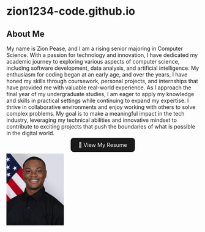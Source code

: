 # zion1234-code.github.io

<h2> About Me </h2>
<p>

  My name is Zion Pease, and I am a rising senior majoring in Computer Science. With a passion for technology and innovation, I have dedicated my academic journey to exploring various aspects of computer science, including software development, data analysis, and artificial intelligence. My enthusiasm for coding began at an early age, and over the years, I have honed my skills through coursework, personal projects, and internships that have provided me with valuable real-world experience.
As I approach the final year of my undergraduate studies, I am eager to apply my knowledge and skills in practical settings while continuing to expand my expertise. I thrive in collaborative environments and enjoy working with others to solve complex problems. My goal is to make a meaningful impact in the tech industry, leveraging my technical abilities and innovative mindset to contribute to exciting projects that push the boundaries of what is possible in the digital world.

<p align="center">
  <a href="Resume_Zion,Pease_PDF.pdf" target="_blank" style="background-color: #1a1a1a; color: #f5f5f5; padding: 10px 20px; border-radius: 8px; text-decoration: none;">
    📄 View My Resume
  </a>
</p>




</p>
<img src="zionpease.jpg" width="150px">
